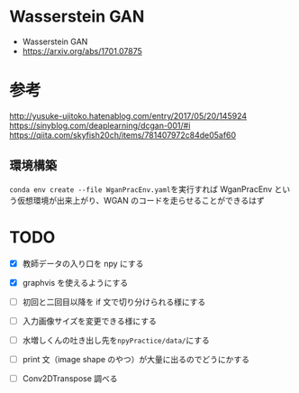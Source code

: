 # Wasserstein GAN

- Wasserstein GAN
- https://arxiv.org/abs/1701.07875

# 参考

http://yusuke-ujitoko.hatenablog.com/entry/2017/05/20/145924<br>
https://sinyblog.com/deaplearning/dcgan-001/#i<br>
https://qiita.com/skyfish20ch/items/781407972c84de05af60

## 環境構築

`conda env create --file WganPracEnv.yaml`を実行すれば WganPracEnv という仮想環境が出来上がり、WGAN のコードを走らせることができるはず

# TODO

- [x] 教師データの入り口を npy にする

- [x] graphvis を使えるようにする
- [ ] 初回と二回目以降を if 文で切り分けられる様にする
- [ ] 入力画像サイズを変更できる様にする
- [ ] 水増しくんの吐き出し先を`npyPractice/data/`にする
- [ ] print 文（image shape のやつ）が大量に出るのでどうにかする
- [ ] Conv2DTranspose 調べる
